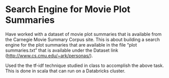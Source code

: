 # Search Engine for Movie Plot Summaries

Have worked with a dataset of movie plot summaries that is available from the Carnegie Movie Summary Corpus site. This is about building a search engine for the plot
summaries that are available in the file “plot summaries.txt” that is available under the Dataset link  (http://www.cs.cmu.edu/~ark/personas/). 

Used the the tf-idf technique studied in class to accomplish the above task. This is done in scala that can run on a Databricks cluster.  

